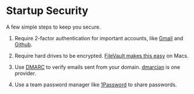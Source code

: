 # Startup Security

A few simple steps to keep you secure.

1. Require 2-factor authentication for important accounts, like [Gmail](https://www.google.com/landing/2step/) and [Github](https://help.github.com/articles/about-two-factor-authentication/).

2. Require hard drives to be encrypted. [FileVault makes this easy](https://support.apple.com/en-us/HT204837) on Macs.

3. Use [DMARC](https://dmarc.org/overview/) to verify emails sent from your domain. [dmarcian](https://dmarcian.com/) is one provider.

4. Use a team password manager like [1Password](https://1password.com/) to share passwords.
